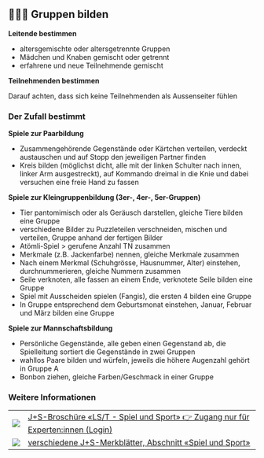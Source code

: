 🧑‍🤝‍🧑 Gruppen bilden
-----------------

**Leitende bestimmen**

- altersgemischte oder altersgetrennte Gruppen
- Mädchen und Knaben gemischt oder getrennt
- erfahrene und neue Teilnehmende gemischt

**Teilnehmenden bestimmen**

Darauf achten, dass sich keine Teilnehmenden als Aussenseiter fühlen

### Der Zufall bestimmt

**Spiele zur Paarbildung**

- Zusammengehörende Gegenstände oder Kärtchen verteilen, verdeckt austauschen und auf Stopp den jeweiligen Partner finden
- Kreis bilden (möglichst dicht, alle mit der linken Schulter nach innen, linker Arm ausgestreckt), auf Kommando dreimal in die Knie und dabei versuchen eine freie Hand zu fassen

**Spiele zur Kleingruppenbildung (3er-, 4er-, 5er-Gruppen)**

- Tier pantomimisch oder als Geräusch darstellen, gleiche Tiere bilden eine Gruppe
- verschiedene Bilder zu Puzzleteilen verschneiden, mischen und verteilen, Gruppe anhand der fertigen Bilder
- Atömli-Spiel > gerufene Anzahl TN zusammen
- Merkmale (z.B. Jackenfarbe) nennen, gleiche Merkmale zusammen
- Nach einem Merkmal (Schuhgrösse, Hausnummer, Alter) einstehen, durchnummerieren, gleiche Nummern zusammen
- Seile verknoten, alle fassen an einem Ende, verknotete Seile bilden eine Gruppe
- Spiel mit Ausscheiden spielen (Fangis), die ersten 4 bilden eine Gruppe
- In Gruppe entsprechend dem Geburtsmonat einstehen, Januar, Februar und März bilden eine Gruppe

**Spiele zur Mannschaftsbildung**

- Persönliche Gegenstände, alle geben einen Gegenstand ab, die Spielleitung sortiert die Gegenstände in zwei Gruppen
- wahllos Paare bilden und würfeln, jeweils die höhere Augenzahl gehört in Gruppe A
- Bonbon ziehen, gleiche Farben/Geschmack in einer Gruppe

### Weitere Informationen
| | |
|---|---|
| [![](images/piktos/9_Spiel_Sport.png)][1] | [J+S-Broschüre «LS/T - Spiel und Sport» 👉 Zugang nur für Experten:innen (Login)][1] |
| [![](images/piktos/9_Spiel_Sport.png)][2] | [verschiedene J+S-Merkblätter, Abschnitt «Spiel und Sport»][2] |

[1]: https://www.jugendundsport.ch/de/sportarten/lagersport-trekking-uebersicht/login-experten.html
[2]: https://www.jugendundsport.ch/de/sportarten/lagersport-trekking-uebersicht.html#dokumente